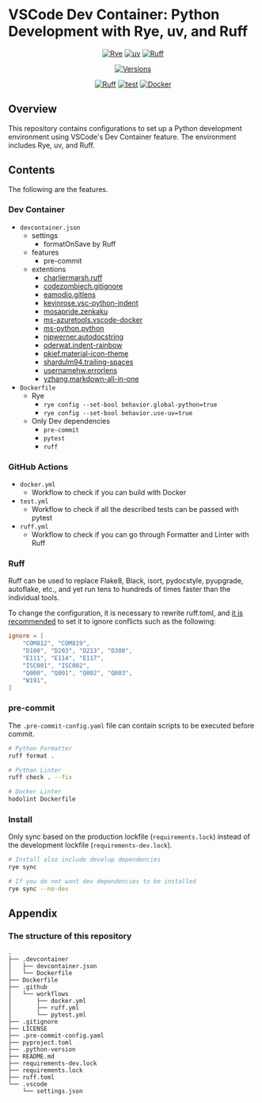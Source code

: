 # VSCode Dev Container: Python Development with Rye, uv, and Ruff

<div align="center">

[![Rye](https://img.shields.io/endpoint?url=https://raw.githubusercontent.com/astral-sh/rye/main/artwork/badge.json)](https://github.com/astral-sh/rye)
[![uv](https://img.shields.io/endpoint?url=https://raw.githubusercontent.com/astral-sh/uv/main/assets/badge/v0.json)](https://github.com/astral-sh/uv)
[![Ruff](https://img.shields.io/endpoint?url=https://raw.githubusercontent.com/astral-sh/ruff/main/assets/badge/v2.json)](https://github.com/astral-sh/ruff)

[![Versions](https://img.shields.io/badge/python-3.9%20|%203.10%20|%203.11%20|%203.12%20-green.svg)](https://github.com/a5chin/python-rye)

[![Ruff](https://github.com/a5chin/python-rye/actions/workflows/ruff.yml/badge.svg)](https://github.com/a5chin/python-rye/actions/workflows/ruff.yml)
[![test](https://github.com/a5chin/python-rye/actions/workflows/test.yml/badge.svg)](https://github.com/a5chin/python-rye/actions/workflows/test.yml)
[![Docker](https://github.com/a5chin/python-rye/actions/workflows/docker.yml/badge.svg)](https://github.com/a5chin/python-rye/actions/workflows/docker.yml)

</div>

## Overview
This repository contains configurations to set up a Python development environment using VSCode's Dev Container feature.
The environment includes Rye, uv, and Ruff.

## Contents
The following are the features.

### Dev Container
- `devcontainer.json`
  - settings
    - formatOnSave by Ruff
  - features
    - pre-commit
  - extentions
    - [charliermarsh.ruff](https://marketplace.visualstudio.com/items?itemName=charliermarsh.ruff)
    - [codezombiech.gitignore](https://marketplace.visualstudio.com/items?itemName=codezombiech.gitignore)
    - [eamodio.gitlens](https://marketplace.visualstudio.com/items?itemName=eamodio.gitlens)
    - [kevinrose.vsc-python-indent](https://marketplace.visualstudio.com/items?itemName=kevinrose.vsc-python-indent)
    - [mosapride.zenkaku](https://marketplace.visualstudio.com/items?itemName=mosapride.zenkaku)
    - [ms-azuretools.vscode-docker](https://marketplace.visualstudio.com/items?itemName=ms-azuretools.vscode-docker)
    - [ms-python.python](https://marketplace.visualstudio.com/items?itemName=ms-python.python)
    - [njpwerner.autodocstring](https://marketplace.visualstudio.com/items?itemName=njpwerner.autodocstring)
    - [oderwat.indent-rainbow](https://marketplace.visualstudio.com/items?itemName=oderwat.indent-rainbow)
    - [pkief.material-icon-theme](https://marketplace.visualstudio.com/items?itemName=pkief.material-icon-theme)
    - [shardulm94.trailing-spaces](https://marketplace.visualstudio.com/items?itemName=shardulm94.trailing-spaces)
    - [usernamehw.errorlens](https://marketplace.visualstudio.com/items?itemName=usernamehw.errorlens)
    - [yzhang.markdown-all-in-one](https://marketplace.visualstudio.com/items?itemName=yzhang.markdown-all-in-one)
- `Dockerfile`
  - Rye
    - `rye config --set-bool behavior.global-python=true`
    - `rye config --set-bool behavior.use-uv=true`
  - Only Dev dependencies
    - `pre-commit`
    - `pytest`
    - `ruff`

### GitHub Actions
- `docker.yml`
  - Workflow to check if you can build with Docker
- `test.yml`
  - Workflow to check if all the described tests can be passed with pytest
- `ruff.yml`
  - Workflow to check if you can go through Formatter and Linter with Ruff

### Ruff
Ruff can be used to replace Flake8, Black, isort, pydocstyle, pyupgrade, autoflake, etc., and yet run tens to hundreds of times faster than the individual tools.

To change the configuration, it is necessary to rewrite ruff.toml, and [it is recommended](https://docs.astral.sh/ruff/formatter/#conflicting-lint-rules) to set it to ignore conflicts such as the following:
```toml
ignore = [
    "COM812", "COM819",
    "D100", "D203", "D213", "D300",
    "E111", "E114", "E117",
    "ISC001", "ISC002",
    "Q000", "Q001", "Q002", "Q003",
    "W191",
]
```

### pre-commit
The `.pre-commit-config.yaml` file can contain scripts to be executed before commit.

```sh
# Python Formatter
ruff format .

# Python Linter
ruff check . --fix

# Docker Linter
hodolint Dockerfile
```

### Install
Only sync based on the production lockfile (`requirements.lock`) instead of the development lockfile (`requirements-dev.lock`).

```sh
# Install also include develop dependencies
rye sync

# If you do not want dev dependencies to be installed
rye sync --no-dev
```

## Appendix
### The structure of this repository
```
.
├── .devcontainer
│   ├── devcontainer.json
│   └── Dockerfile
├── Dockerfile
├── .github
│   └── workflows
│       ├── docker.yml
│       ├── ruff.yml
│       └── pytest.yml
├── .gitignore
├── LICENSE
├── .pre-commit-config.yaml
├── pyproject.toml
├── .python-version
├── README.md
├── requirements-dev.lock
├── requirements.lock
├── ruff.toml
└── .vscode
    └── settings.json
```
